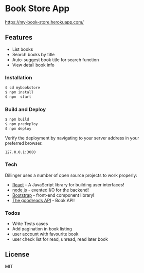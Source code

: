 # Book Store App
https://my-book-store.herokuapp.com/

## Features

* List books
* Search books by title
* Auto-suggest book title for search function
* View detail book info

### Installation
```sh
$ cd mybookstore
$ npm install 
$ npm  start
```
### Build and Deploy
```sh
$ npm build
$ npm predeploy 
$ npm deploy
```
Verify the deployment by navigating to your server address in your preferred browser.
```sh
127.0.0.1:3000
```

### Tech

Dillinger uses a number of open source projects to work properly:

* [React] - A JavaScript library for building user interfaces!
* [node.js] - evented I/O for the backend!
* [Bootstrap] - front-end component library!
* [The goodreads API] - Book API!



### Todos

 - Write Tests cases
 - Add pagination in book listing
 - user account with favourite book
 - user check list for read, unread, read later book

License
----

MIT

 [React]: <http://facebook.github.io/react/index.html>
 [node.js]: <http://nodejs.org>
 [Bootstrap]: <https://getbootstrap.com/>
 [The goodreads API]: <https://www.goodreads.com/api/> 
